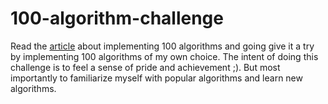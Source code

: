 # 100-algorithm-challenge
Read the [article](https://medium.com/100-days-of-algorithms/100-days-of-algorithms-challenge-41996f7e1ec8) about implementing 100 algorithms and going give it a try by implementing 100 algorithms 
of my own choice. The intent of doing this challenge is to feel a sense of pride and achievement ;). But most importantly
to familiarize myself with popular algorithms and learn new algorithms. 
